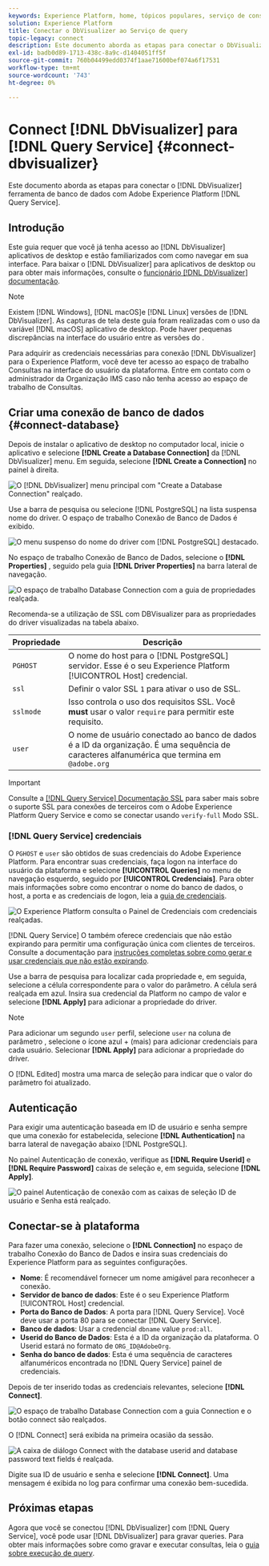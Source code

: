 ```yaml
---
keywords: Experience Platform, home, tópicos populares, serviço de consulta, serviço de consulta, Db Visualizer, DbVisualizer, db visulaizer, conectar ao serviço de consulta;
solution: Experience Platform
title: Conectar o DbVisualizer ao Serviço de query
topic-legacy: connect
description: Este documento aborda as etapas para conectar o DbVisualizer ao Serviço de query do Adobe Experience Platform.
exl-id: badb0d89-1713-438c-8a9c-d1404051ff5f
source-git-commit: 760b04499edd0374f1aae71600bef074a6f17531
workflow-type: tm+mt
source-wordcount: '743'
ht-degree: 0%

---
```


# Connect [!DNL DbVisualizer] para [!DNL Query Service] {#connect-dbvisualizer}

Este documento aborda as etapas para conectar o [!DNL DbVisualizer] ferramenta de banco de dados com Adobe Experience Platform [!DNL Query Service].

## Introdução

Este guia requer que você já tenha acesso ao [!DNL DbVisualizer] aplicativos de desktop e estão familiarizados com como navegar em sua interface. Para baixar o [!DNL DbVisualizer] para aplicativos de desktop ou para obter mais informações, consulte o [funcionário [!DNL DbVisualizer] documentação](https://www.dbvis.com/download/).

>[!NOTE]
>
>Existem [!DNL Windows], [!DNL macOS]e [!DNL Linux] versões de [!DNL DbVisualizer]. As capturas de tela deste guia foram realizadas com o uso da variável [!DNL macOS] aplicativo de desktop. Pode haver pequenas discrepâncias na interface do usuário entre as versões do .

Para adquirir as credenciais necessárias para conexão [!DNL  DbVisualizer] para o Experience Platform, você deve ter acesso ao espaço de trabalho Consultas na interface do usuário da plataforma. Entre em contato com o administrador da Organização IMS caso não tenha acesso ao espaço de trabalho de Consultas.

## Criar uma conexão de banco de dados {#connect-database}

Depois de instalar o aplicativo de desktop no computador local, inicie o aplicativo e selecione **[!DNL Create a Database Connection]** da [!DNL DbVisualizer] menu. Em seguida, selecione **[!DNL Create a Connection]** no painel à direita.

![O [!DNL DbVisualizer] menu principal com &quot;Create a Database Connection&quot; realçado.](../images/clients/dbvisualizer/create-db-connection.png)

Use a barra de pesquisa ou selecione [!DNL PostgreSQL] na lista suspensa nome do driver. O espaço de trabalho Conexão de Banco de Dados é exibido.

![O menu suspenso do nome do driver com [!DNL PostgreSQL] destacado.](../images/clients/dbvisualizer/driver-name.png)

No espaço de trabalho Conexão de Banco de Dados, selecione o **[!DNL Properties]** , seguido pela guia **[!DNL Driver Properties]** na barra lateral de navegação.

![O espaço de trabalho Database Connection com a guia de propriedades realçada.](../images/clients/dbvisualizer/driver-properties.png)

Recomenda-se a utilização de SSL com DBVisualizer para as propriedades do driver visualizadas na tabela abaixo.

| Propriedade | Descrição |
| ------ | ------ |
| `PGHOST` | O nome do host para o [!DNL PostgreSQL] servidor. Esse é o seu Experience Platform [!UICONTROL Host] credencial. |
| `ssl` | Definir o valor SSL `1` para ativar o uso de SSL. |
| `sslmode` | Isso controla o uso dos requisitos SSL. Você **must** usar o valor `require` para permitir este requisito. |
| `user` | O nome de usuário conectado ao banco de dados é a ID da organização. É uma sequência de caracteres alfanumérica que termina em `@adobe.org` |

>[!IMPORTANT]
>
>Consulte a [[!DNL Query Service] Documentação SSL](./ssl-modes.md) para saber mais sobre o suporte SSL para conexões de terceiros com o Adobe Experience Platform Query Service e como se conectar usando `verify-full` Modo SSL.

### [!DNL Query Service] credenciais

O `PGHOST` e `user` são obtidos de suas credenciais do Adobe Experience Platform. Para encontrar suas credenciais, faça logon na interface do usuário da plataforma e selecione **[!UICONTROL Queries]** no menu de navegação esquerdo, seguido por **[!UICONTROL Credenciais]**. Para obter mais informações sobre como encontrar o nome do banco de dados, o host, a porta e as credenciais de logon, leia a [guia de credenciais](../ui/credentials.md).

![O Experience Platform consulta o Painel de Credenciais com credenciais realçadas.](../images/clients/dbvisualizer/query-service-credentials-page.png)

[!DNL Query Service] O também oferece credenciais que não estão expirando para permitir uma configuração única com clientes de terceiros. Consulte a documentação para [instruções completas sobre como gerar e usar credenciais que não estão expirando](../ui/credentials.md#non-expiring-credentials).

Use a barra de pesquisa para localizar cada propriedade e, em seguida, selecione a célula correspondente para o valor do parâmetro. A célula será realçada em azul. Insira sua credencial da Platform no campo de valor e selecione **[!DNL Apply]** para adicionar a propriedade do driver.

>[!NOTE]
>
>Para adicionar um segundo `user` perfil, selecione `user` na coluna de parâmetro , selecione o ícone azul + (mais) para adicionar credenciais para cada usuário. Selecionar **[!DNL Apply]** para adicionar a propriedade do driver.

O [!DNL Edited] mostra uma marca de seleção para indicar que o valor do parâmetro foi atualizado.

## Autenticação

Para exigir uma autenticação baseada em ID de usuário e senha sempre que uma conexão for estabelecida, selecione **[!DNL Authentication]** na barra lateral de navegação abaixo [!DNL PostgreSQL].

No painel Autenticação de conexão, verifique as **[!DNL Require Userid]** e **[!DNL Require Password]** caixas de seleção e, em seguida, selecione **[!DNL Apply]**.

![O painel Autenticação de conexão com as caixas de seleção ID de usuário e Senha está realçado.](../images/clients/dbvisualizer/connection-authentication.png)

## Conectar-se à plataforma

Para fazer uma conexão, selecione o **[!DNL Connection]** no espaço de trabalho Conexão do Banco de Dados e insira suas credenciais do Experience Platform para as seguintes configurações.

- **Nome**: É recomendável fornecer um nome amigável para reconhecer a conexão.
- **Servidor de banco de dados**: Este é o seu Experience Platform [!UICONTROL Host] credencial.
- **Porta do Banco de Dados**: A porta para [!DNL Query Service]. Você deve usar a porta 80 para se conectar [!DNL Query Service].
- **Banco de dados**: Usar a credencial `dbname` value `prod:all`.
- **Userid do Banco de Dados**: Esta é a ID da organização da plataforma. O Userid estará no formato de `ORG_ID@AdobeOrg`.
- **Senha do banco de dados**: Esta é uma sequência de caracteres alfanuméricos encontrada no [!DNL Query Service] painel de credenciais.

Depois de ter inserido todas as credenciais relevantes, selecione **[!DNL Connect]**.

![O espaço de trabalho Database Connection com a guia Connection e o botão connect são realçados.](../images/clients/dbvisualizer/connect.png)

O [!DNL Connect] será exibida na primeira ocasião da sessão.

![A caixa de diálogo Connect with the database userid and database password text fields é realçada.](../images/clients/dbvisualizer/connect-dialog.png)

Digite sua ID de usuário e senha e selecione **[!DNL Connect]**. Uma mensagem é exibida no log para confirmar uma conexão bem-sucedida.

## Próximas etapas

Agora que você se conectou [!DNL DbVisualizer] com [!DNL Query Service], você pode usar [!DNL DbVisualizer] para gravar queries. Para obter mais informações sobre como gravar e executar consultas, leia o [guia sobre execução de query](../best-practices/writing-queries.md).
